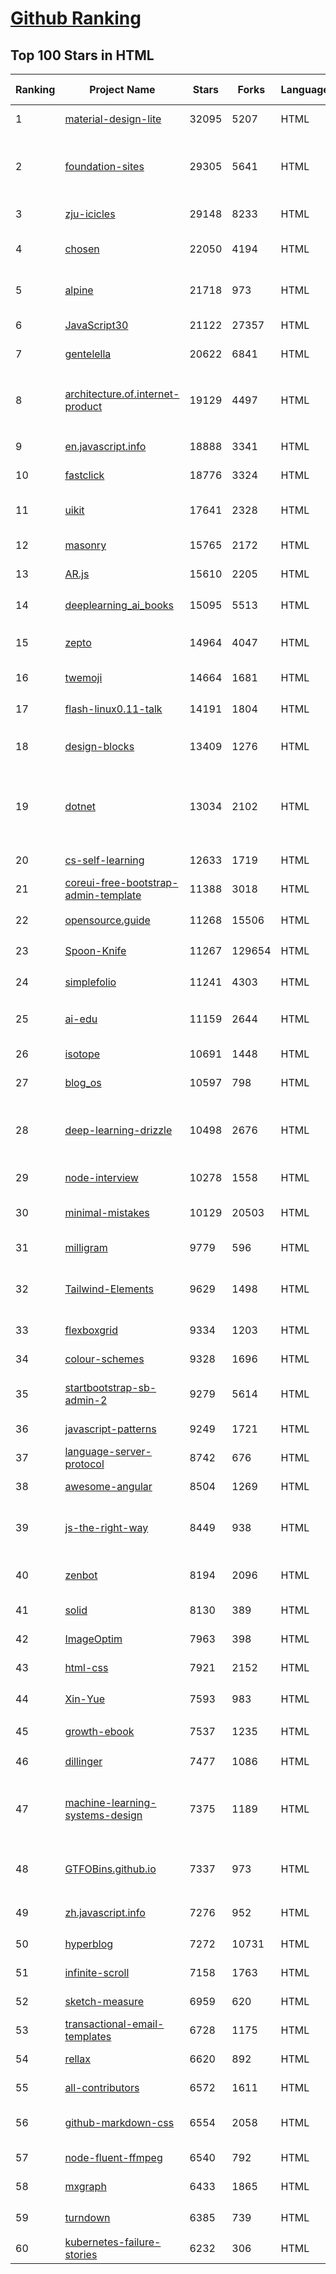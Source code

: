 [Github Ranking](../README.md)
==========

## Top 100 Stars in HTML

| Ranking | Project Name | Stars | Forks | Language | Open Issues | Description | Last Commit |
| ------- | ------------ | ----- | ----- | -------- | ----------- | ----------- | ----------- |
| 1 | [material-design-lite](https://github.com/google/material-design-lite) | 32095 | 5207 | HTML | 363 | Material Design Components in HTML/CSS/JS | 2022-08-22T19:39:49Z |
| 2 | [foundation-sites](https://github.com/foundation/foundation-sites) | 29305 | 5641 | HTML | 27 | The most advanced responsive front-end framework in the world. Quickly create prototypes and production code for sites that work on any kind of device. | 2022-08-02T20:20:03Z |
| 3 | [zju-icicles](https://github.com/QSCTech/zju-icicles) | 29148 | 8233 | HTML | 9 | 浙江大学课程攻略共享计划 | 2022-08-24T09:36:12Z |
| 4 | [chosen](https://github.com/harvesthq/chosen) | 22050 | 4194 | HTML | 248 | Deprecated - Chosen is a library for making long, unwieldy select boxes more friendly. | 2022-08-15T23:08:36Z |
| 5 | [alpine](https://github.com/alpinejs/alpine) | 21718 | 973 | HTML | 17 | A rugged, minimal framework for composing JavaScript behavior in your markup.  | 2022-09-18T22:24:31Z |
| 6 | [JavaScript30](https://github.com/wesbos/JavaScript30) | 21122 | 27357 | HTML | 0 | 30 Day Vanilla JS Challenge | 2022-09-15T06:39:59Z |
| 7 | [gentelella](https://github.com/ColorlibHQ/gentelella) | 20622 | 6841 | HTML | 30 | Free Bootstrap 4 Admin Dashboard Template | 2022-08-31T08:32:35Z |
| 8 | [architecture.of.internet-product](https://github.com/davideuler/architecture.of.internet-product) | 19129 | 4497 | HTML | 3 | 互联网公司技术架构，微信/淘宝/微博/腾讯/阿里/美团点评/百度/Google/Facebook/Amazon/eBay的架构，欢迎PR补充 | 2022-09-04T14:56:01Z |
| 9 | [en.javascript.info](https://github.com/javascript-tutorial/en.javascript.info) | 18888 | 3341 | HTML | 80 | Modern JavaScript Tutorial  | 2022-09-25T13:00:00Z |
| 10 | [fastclick](https://github.com/ftlabs/fastclick) | 18776 | 3324 | HTML | 212 | Polyfill to remove click delays on browsers with touch UIs | 2021-08-13T16:01:47Z |
| 11 | [uikit](https://github.com/uikit/uikit) | 17641 | 2328 | HTML | 655 | A lightweight and modular front-end framework for developing fast and powerful web interfaces | 2022-09-21T14:34:06Z |
| 12 | [masonry](https://github.com/desandro/masonry) | 15765 | 2172 | HTML | 60 | :love_hotel: Cascading grid layout plugin | 2021-10-03T09:17:12Z |
| 13 | [AR.js](https://github.com/jeromeetienne/AR.js) | 15610 | 2205 | HTML | 2 | Efficient Augmented Reality for the Web - 60fps on mobile! | 2022-04-28T04:47:17Z |
| 14 | [deeplearning_ai_books](https://github.com/fengdu78/deeplearning_ai_books) | 15095 | 5513 | HTML | 50 | deeplearning.ai（吴恩达老师的深度学习课程笔记及资源） | 2022-04-29T04:04:23Z |
| 15 | [zepto](https://github.com/madrobby/zepto) | 14964 | 4047 | HTML | 69 | Zepto.js is a minimalist JavaScript library for modern browsers, with a jQuery-compatible API | 2022-09-19T09:37:10Z |
| 16 | [twemoji](https://github.com/twitter/twemoji) | 14664 | 1681 | HTML | 48 | Emoji for everyone. https://twemoji.twitter.com/ | 2022-08-24T03:57:34Z |
| 17 | [flash-linux0.11-talk](https://github.com/sunym1993/flash-linux0.11-talk) | 14191 | 1804 | HTML | 31 | 你管这破玩意叫操作系统源码 — 像小说一样品读 Linux 0.11 核心代码 | 2022-08-26T16:18:18Z |
| 18 | [design-blocks](https://github.com/froala/design-blocks) | 13409 | 1276 | HTML | 25 | A set of 170+ Bootstrap based design blocks ready to be used to create clean modern websites. | 2022-06-22T05:08:03Z |
| 19 | [dotnet](https://github.com/microsoft/dotnet) | 13034 | 2102 | HTML | 215 | This repo is the official home of .NET on GitHub. It's a great starting point to find many .NET OSS projects from Microsoft and the community, including many that are part of the .NET Foundation. | 2022-09-19T15:50:08Z |
| 20 | [cs-self-learning](https://github.com/PKUFlyingPig/cs-self-learning) | 12633 | 1719 | HTML | 28 | 计算机自学指南 | 2022-09-26T02:18:25Z |
| 21 | [coreui-free-bootstrap-admin-template](https://github.com/coreui/coreui-free-bootstrap-admin-template) | 11388 | 3018 | HTML | 7 | Free Bootstrap Admin & Dashboard Template  | 2022-09-01T11:26:13Z |
| 22 | [opensource.guide](https://github.com/github/opensource.guide) | 11268 | 15506 | HTML | 0 | 📚 Community guides for open source creators | 2022-09-25T00:37:38Z |
| 23 | [Spoon-Knife](https://github.com/octocat/Spoon-Knife) | 11267 | 129654 | HTML | 1518 | This repo is for demonstration purposes only. | 2022-09-26T02:52:09Z |
| 24 | [simplefolio](https://github.com/cobiwave/simplefolio) | 11241 | 4303 | HTML | 36 | ⚡️ A minimal portfolio template for Developers | 2022-09-14T04:07:02Z |
| 25 | [ai-edu](https://github.com/microsoft/ai-edu) | 11159 | 2644 | HTML | 55 | AI education materials for Chinese students, teachers and IT professionals. | 2022-09-25T12:44:02Z |
| 26 | [isotope](https://github.com/metafizzy/isotope) | 10691 | 1448 | HTML | 56 | :revolving_hearts: Filter & sort magical layouts | 2021-09-24T03:20:14Z |
| 27 | [blog_os](https://github.com/phil-opp/blog_os) | 10597 | 798 | HTML | 49 | Writing an OS in Rust | 2022-09-25T09:32:18Z |
| 28 | [deep-learning-drizzle](https://github.com/kmario23/deep-learning-drizzle) | 10498 | 2676 | HTML | 5 | Drench yourself in Deep Learning, Reinforcement Learning, Machine Learning, Computer Vision, and NLP by learning from these exciting lectures!! | 2022-04-10T19:33:15Z |
| 29 | [node-interview](https://github.com/ElemeFE/node-interview) | 10278 | 1558 | HTML | 6 | How to pass the Node.js interview of ElemeFE. | 2020-10-19T03:29:22Z |
| 30 | [minimal-mistakes](https://github.com/mmistakes/minimal-mistakes) | 10129 | 20503 | HTML | 14 | :triangular_ruler: Jekyll theme for building a personal site, blog, project documentation, or portfolio. | 2022-09-24T11:41:33Z |
| 31 | [milligram](https://github.com/milligram/milligram) | 9779 | 596 | HTML | 29 | A minimalist CSS framework. | 2022-07-28T18:57:53Z |
| 32 | [Tailwind-Elements](https://github.com/mdbootstrap/Tailwind-Elements) | 9629 | 1498 | HTML | 36 | 𝙃𝙪𝙜𝙚 collection of Tailwind components, sections and templates 😎 - FREE for commercial use | 2022-09-18T11:03:29Z |
| 33 | [flexboxgrid](https://github.com/kristoferjoseph/flexboxgrid) | 9334 | 1203 | HTML | 45 | Grid based on CSS3 flexbox | 2020-10-01T09:36:06Z |
| 34 | [colour-schemes](https://github.com/daylerees/colour-schemes) | 9328 | 1696 | HTML | 55 | Colour schemes for a variety of editors created by Dayle Rees. | 2020-11-11T18:28:33Z |
| 35 | [startbootstrap-sb-admin-2](https://github.com/StartBootstrap/startbootstrap-sb-admin-2) | 9279 | 5614 | HTML | 60 | A free, open source, Bootstrap admin theme created by Start Bootstrap | 2022-08-26T13:06:19Z |
| 36 | [javascript-patterns](https://github.com/shichuan/javascript-patterns) | 9249 | 1721 | HTML | 15 | JavaScript Design Patterns | 2020-10-02T05:20:06Z |
| 37 | [language-server-protocol](https://github.com/microsoft/language-server-protocol) | 8742 | 676 | HTML | 176 | Defines a common protocol for language servers. | 2022-09-25T09:12:36Z |
| 38 | [awesome-angular](https://github.com/PatrickJS/awesome-angular) | 8504 | 1269 | HTML | 0 | :page_facing_up: A curated list of awesome Angular resources | 2022-09-17T16:01:33Z |
| 39 | [js-the-right-way](https://github.com/braziljs/js-the-right-way) | 8449 | 938 | HTML | 17 | An easy-to-read, quick reference for JS best practices, accepted coding standards, and links around the Web | 2021-10-31T10:32:14Z |
| 40 | [zenbot](https://github.com/DeviaVir/zenbot) | 8194 | 2096 | HTML | 290 | Zenbot is a command-line cryptocurrency trading bot using Node.js and MongoDB. | 2022-02-14T16:11:27Z |
| 41 | [solid](https://github.com/solid/solid) | 8130 | 389 | HTML | 131 | Solid - Re-decentralizing the web (project directory) | 2022-08-24T14:54:37Z |
| 42 | [ImageOptim](https://github.com/ImageOptim/ImageOptim) | 7963 | 398 | HTML | 160 | GUI image optimizer for Mac | 2022-09-17T13:15:49Z |
| 43 | [html-css](https://github.com/gustavoguanabara/html-css) | 7921 | 2152 | HTML | 177 | Curso de HTML5 e CSS3 | 2022-09-20T16:39:10Z |
| 44 | [Xin-Yue](https://github.com/sikaozhe1997/Xin-Yue) | 7593 | 983 | HTML | 38 | 岳昕：致北大师生与北大外国语学院的一封公开信 | 2019-05-04T17:07:56Z |
| 45 | [growth-ebook](https://github.com/phodal/growth-ebook) | 7537 | 1235 | HTML | 0 | Growth Engineering: The Definitive Guide。全栈增长工程师指南 | 2022-08-25T23:39:31Z |
| 46 | [dillinger](https://github.com/joemccann/dillinger) | 7477 | 1086 | HTML | 105 | The last Markdown editor, ever. | 2022-09-15T06:03:58Z |
| 47 | [machine-learning-systems-design](https://github.com/chiphuyen/machine-learning-systems-design) | 7375 | 1189 | HTML | 7 | A booklet on machine learning systems design with exercises. NOT the repo for the book "Designing Machine Learning Systems" | 2022-07-17T22:56:05Z |
| 48 | [GTFOBins.github.io](https://github.com/GTFOBins/GTFOBins.github.io) | 7337 | 973 | HTML | 2 | GTFOBins is a curated list of Unix binaries that can be used to bypass local security restrictions in misconfigured systems | 2022-09-15T00:55:57Z |
| 49 | [zh.javascript.info](https://github.com/javascript-tutorial/zh.javascript.info) | 7276 | 952 | HTML | 2 | 现代 JavaScript 教程（The Modern JavaScript Tutorial） | 2022-09-26T00:13:58Z |
| 50 | [hyperblog](https://github.com/freddier/hyperblog) | 7272 | 10731 | HTML | 4 | Un blog increíble para el curso de Git y Github de Platzi | 2022-09-26T02:23:28Z |
| 51 | [infinite-scroll](https://github.com/metafizzy/infinite-scroll) | 7158 | 1763 | HTML | 42 | 📜 Automatically add next page | 2022-02-24T06:33:26Z |
| 52 | [sketch-measure](https://github.com/utom/sketch-measure) | 6959 | 620 | HTML | 399 | Make it a fun to create spec for developers and teammates | 2021-02-17T02:24:57Z |
| 53 | [transactional-email-templates](https://github.com/mailgun/transactional-email-templates) | 6728 | 1175 | HTML | 10 | Responsive transactional HTML email templates | 2022-02-03T15:51:44Z |
| 54 | [rellax](https://github.com/dixonandmoe/rellax) | 6620 | 892 | HTML | 68 | Lightweight, vanilla javascript parallax library | 2022-03-22T17:34:52Z |
| 55 | [all-contributors](https://github.com/all-contributors/all-contributors) | 6572 | 1611 | HTML | 42 | ✨ Recognize all contributors, not just the ones who push code ✨ | 2022-09-22T15:30:16Z |
| 56 | [github-markdown-css](https://github.com/sindresorhus/github-markdown-css) | 6554 | 2058 | HTML | 7 | The minimal amount of CSS to replicate the GitHub Markdown style | 2022-07-08T11:32:58Z |
| 57 | [node-fluent-ffmpeg](https://github.com/fluent-ffmpeg/node-fluent-ffmpeg) | 6540 | 792 | HTML | 290 | A fluent API to FFMPEG (http://www.ffmpeg.org) | 2021-11-02T04:52:08Z |
| 58 | [mxgraph](https://github.com/jgraph/mxgraph) | 6433 | 1865 | HTML | 0 | mxGraph is a fully client side JavaScript diagramming library | 2020-11-13T09:04:55Z |
| 59 | [turndown](https://github.com/mixmark-io/turndown) | 6385 | 739 | HTML | 81 | 🛏 An HTML to Markdown converter written in JavaScript | 2022-08-31T10:05:19Z |
| 60 | [kubernetes-failure-stories](https://github.com/hjacobs/kubernetes-failure-stories) | 6232 | 306 | HTML | 0 | Compilation of public failure/horror stories related to Kubernetes | 2020-08-23T11:16:39Z |

